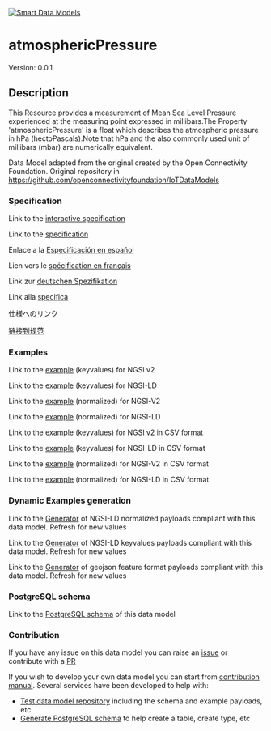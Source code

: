 [![Smart Data Models](https://smartdatamodels.org/wp-content/uploads/2022/01/SmartDataModels_logo.png "Logo")](https://smartdatamodels.org)
# atmosphericPressure
Version: 0.0.1

## Description 

This Resource provides a measurement of Mean Sea Level Pressure experienced at the measuring point expressed in millibars.The Property 'atmosphericPressure' is a float which describes the atmospheric pressure in hPa (hectoPascals).Note that hPa and the also commonly used unit of millibars (mbar) are numerically equivalent.

Data Model adapted from the original created by the Open Connectivity Foundation. Original repository in https://github.com/openconnectivityfoundation/IoTDataModels
### Specification

Link to the [interactive specification](https://swagger.lab.fiware.org/?url=https://smart-data-models.github.io/dataModel.OCF/atmosphericPressure/swagger.yaml)

Link to the [specification](https://github.com/smart-data-models/dataModel.OCF/blob/master/atmosphericPressure/doc/spec.md)

Enlace a la [Especificación en español](https://github.com/smart-data-models/dataModel.OCF/blob/master/atmosphericPressure/doc/spec_ES.md)

Lien vers le [spécification en français](https://github.com/smart-data-models/dataModel.OCF/blob/master/atmosphericPressure/doc/spec_FR.md)

Link zur [deutschen Spezifikation](https://github.com/smart-data-models/dataModel.OCF/blob/master/atmosphericPressure/doc/spec_DE.md)

Link alla [specifica](https://github.com/smart-data-models/dataModel.OCF/blob/master/atmosphericPressure/doc/spec_IT.md)

[仕様へのリンク](https://github.com/smart-data-models/dataModel.OCF/blob/master/atmosphericPressure/doc/spec_JA.md)

[链接到规范](https://github.com/smart-data-models/dataModel.OCF/blob/master/atmosphericPressure/doc/spec_ZH.md)
### Examples

Link to the [example](https://smart-data-models.github.io/dataModel.OCF/atmosphericPressure/examples/example.json) (keyvalues) for NGSI v2

Link to the [example](https://smart-data-models.github.io/dataModel.OCF/atmosphericPressure/examples/example.jsonld) (keyvalues) for NGSI-LD

Link to the [example](https://smart-data-models.github.io/dataModel.OCF/atmosphericPressure/examples/example-normalized.json) (normalized) for NGSI-V2

Link to the [example](https://smart-data-models.github.io/dataModel.OCF/atmosphericPressure/examples/example-normalized.jsonld) (normalized) for NGSI-LD

Link to the [example](https://github.com/smart-data-models/dataModel.OCF/blob/master/atmosphericPressure/examples/example.json.csv) (keyvalues) for NGSI v2 in CSV format

Link to the [example](https://github.com/smart-data-models/dataModel.OCF/blob/master/atmosphericPressure/examples/example.jsonld.csv) (keyvalues) for NGSI-LD in CSV format

Link to the [example](https://github.com/smart-data-models/dataModel.OCF/blob/master/atmosphericPressure/examples/example-normalized.json.csv) (normalized) for NGSI-V2 in CSV format

Link to the [example](https://github.com/smart-data-models/dataModel.OCF/blob/master/atmosphericPressure/examples/example-normalized.jsonld.csv) (normalized) for NGSI-LD in CSV format
### Dynamic Examples generation

Link to the [Generator](https://smartdatamodels.org/extra/ngsi-ld_generator.php?schemaUrl=https://raw.githubusercontent.com/smart-data-models/dataModel.OCF/master/atmosphericPressure/schema.json&email=info@smartdatamodels.org) of NGSI-LD normalized payloads compliant with this data model. Refresh for new values

Link to the [Generator](https://smartdatamodels.org/extra/ngsi-ld_generator_keyvalues.php?schemaUrl=https://raw.githubusercontent.com/smart-data-models/dataModel.OCF/master/atmosphericPressure/schema.json&email=info@smartdatamodels.org) of NGSI-LD keyvalues payloads compliant with this data model. Refresh for new values

Link to the [Generator](https://smartdatamodels.org/extra/geojson_features_generator.php?schemaUrl=https://raw.githubusercontent.com/smart-data-models/dataModel.OCF/master/atmosphericPressure/schema.json&email=info@smartdatamodels.org) of geojson feature format payloads compliant with this data model. Refresh for new values
### PostgreSQL schema

Link to the [PostgreSQL schema](https://github.com/smart-data-models/dataModel.OCF/blob/master/atmosphericPressure/schema.sql) of this data model
### Contribution

 If you have any issue on this data model you can raise an [issue](https://github.com/smart-data-models/dataModel.OCF/issues)  or contribute with a [PR](https://github.com/smart-data-models/dataModel.OCF/pulls)

 If you wish to develop your own data model you can start from [contribution manual](https://bit.ly/contribution_manual). Several services have been developed to help with: 
 - [Test data model repository](https://smartdatamodels.org/index.php/data-models-contribution-api/) including the schema and example payloads, etc
 - [Generate PostgreSQL schema](https://smartdatamodels.org/index.php/sql-service/) to help create a table, create type, etc